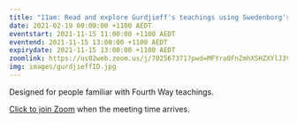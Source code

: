 ```yaml
---
title: "11am: Read and explore Gurdjieff's teachings using Swedenborg's insights"
date: 2021-02-19 00:00:00 +1100 AEDT
eventstart: 2021-11-15 11:00:00 +1100 AEDT
eventend: 2021-11-15 13:00:00 +1100 AEDT
expirydate: 2021-11-15 13:00:00 +1100 AEDT
zoomlink: https://us02web.zoom.us/j/702567371?pwd=MFYra0FnZmhXSHZXYlJ3VE5GMGkwZz09
img: images/gurdjieffID.jpg
---
```

Designed for people familiar with Fourth Way teachings.

[Click to join Zoom](https://us02web.zoom.us/j/702567371?pwd=MFYra0FnZmhXSHZXYlJ3VE5GMGkwZz09) when the meeting time arrives.